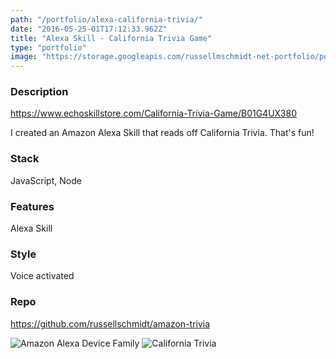 ```yaml
---
path: "/portfolio/alexa-california-trivia/"
date: "2016-05-25-01T17:12:33.962Z"
title: "Alexa Skill - California Trivia Game"
type: "portfolio"
image: "https://storage.googleapis.com/russellmschmidt-net-portfolio/portfolio/Amazon_Echo/amazon-alexa-img-480x480.jpg"
---
```


### Description
<https://www.echoskillstore.com/California-Trivia-Game/B01G4UX380>

I created an Amazon Alexa Skill that reads off California Trivia. That's fun! 

### Stack
JavaScript,
Node

### Features
Alexa Skill

### Style
Voice activated

### Repo 
<https://github.com/russellschmidt/amazon-trivia>

![Amazon Alexa Device Family](https://storage.googleapis.com/russellmschmidt-net-portfolio/portfolio/Amazon_Echo/amazon-alexa-img-480x480.jpg)
![California Trivia](https://storage.googleapis.com/russellmschmidt-net-portfolio/portfolio/Amazon_Echo/california-trivia-1.png)
